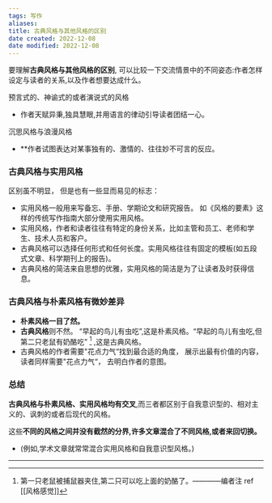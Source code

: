 ```yaml
---
tags: 写作
aliases: 
title: 古典风格与其他风格的区别
date created: 2022-12-08
date modified: 2022-12-08
---
```


要理解**古典风格与其他风格的区别**, 可以比较一下交流情景中的不同姿态:作者怎样设定与读者的关系,以及作者想要达成什么。
 
预言式的、神谕式的或者演说式的风格
- 作者天赋异秉,独具慧眼,并用语言的律动引导读者团结一心。

沉思风格与浪漫风格
- **作者试图表达对某事独有的、激情的、往往妙不可言的反应。

### 古典风格与实用风格

区别虽不明显， 但是也有一些显而易见的标志：
- 实用风格一般用来写备忘、手册、学期论文和研究报告。 如《风格的要素》这样的传统写作指南大部分使用实用风格。
- 实用风格，作者和读者往往有特定的身份关系，比如主管和员工、老师和学生、技术人员和客户。
- 古典风格可以选择任何形式和任何长度。实用风格往往有固定的模板(如五段式文章、科学期刊上的报告)。
- 古典风格的简洁来自思想的优雅，实用风格的简洁是为了让读者及时获得信息。


### 古典风格与**朴素风格**有微妙差异
- **朴素风格一目了然。**
- **古典风格**则不然。 “早起的鸟儿有虫吃”,这是朴素风格。“早起的鸟儿有虫吃,但第二只老鼠有奶酪吃” [^1] ,这是古典风格。
- 古典风格的作者需要"花点力气“找到最合适的角度， 展示出最有价值的内容， 读者同样需要"花点力气“， 去明白作者的意图。 

### 总结

**古典风格与朴素风格、实用风格均有交叉**,而三者都区别于自我意识型的、相对主义的、讽刺的或者后现代的风格。

这些**不同的风格之间并没有截然的分界,许多文章混合了不同风格,或者来回切换。**
- (例如,学术文章就常常混合实用风格和自我意识型风格。)
---

[^1]:第一只老鼠被捕鼠器夹住,第二只可以吃上面的奶酪了。————编者注 ref [[风格感觉]]